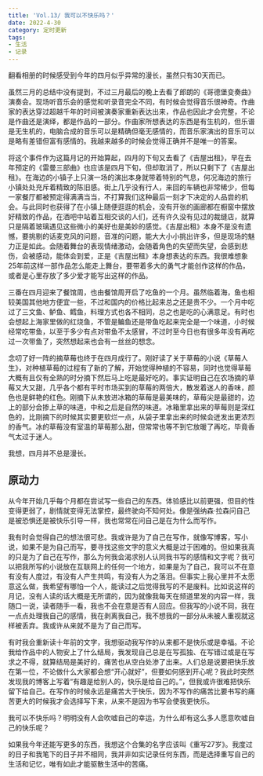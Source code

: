 ```yaml
---
title: 'Vol.13/ 我可以不快乐吗？'
date: 2022-4-30
category: 定时更新
tags:
- 生活
- 记录
---
```




翻看相册的时候感受到今年的四月似乎异常的漫长，虽然只有30天而已。

虽然三月的总结中没有提到，不过三月最后的晚上去看了郎朗的《哥德堡变奏曲》演奏会。现场听音乐会的感觉和听录音完全不同，有时候会觉得音乐很神奇。作曲家的表达穿过超越千年的时间被演奏家重新表达出来，作品也因此才会完整，不论是作曲还是演绎，都是作品的一部分。作曲家所想表达的东西是有生机的，但乐谱是无生机的，电脑合成的音乐可以是精确但毫无感情的，而音乐家演出的音乐可以是略有差错但富有感情的。我越来越多的时候会觉得正确并不是唯一的答案。

将这个事件作为这篇月记的开始算起，四月的下旬又去看了《吉屋出租》，早在去年预定的《雷曼三部曲》也应该是四月下旬，但却取消了，所以只剩下了《吉屋出租》。在海边的小镇子上只演一场的演出本身就带着特别的气息，何况海边的旅行小镇处处充斥着精致的陈旧感。街上几乎没有行人，来回的车辆也非常稀少，但每一家餐厅都被预定得满满当当，不打算我们这种最后一刻才下决定的人品尝的机会。与此同时也获得了在小镇上随便逛逛的机会，没有开张的画廊都在橱窗中摆放好精致的作品，在酒吧中站着互相交谈的人们，还有许久没有见过的裁缝店，就算只是隔着玻璃遇见这些微小的美好也是美妙的感觉。《吉屋出租》本身不是没有遗憾，要挑剔的话麦克风的问题，音准的问题，能大大小小挑出许多，但是现场的魅力正是如此。会随着舞台的表现情绪激动，会随着角色的失望而失望，会感到悲伤，会被感动，能体会到爱，正是《吉屋出租》本身想表达的东西。我很难想象25年前这样一部作品怎么能走上舞台，要带着多大的勇气才能创作这样的作品，或者是心里存放了多少爱才能写出这样的作品。

三番在四月迎来了餐馆周，也由餐馆周开启了吃鱼的一个月。虽然临着海，鱼也相较美国其他地方便宜一些，不过和国内的价格比起来总之还是贵不少。一个月中吃过了三文鱼、鲈鱼、鳕鱼，料理方式也各不相同，总之也是吃的心满意足。有时也会想起上海家里做的红烧鱼，不管是鳊鱼还是带鱼吃起来完全是一个味道，小时候经常吃带鱼，以至于多少有点对带鱼不太感冒，不过时至今日也有很多年没有再吃过一次带鱼了，突然想起来也会有一丝丝的想念。

念叨了好一阵的摘草莓也终于在四月成行了。刚好读了关于草莓的小说《草莓人生》，对种植草莓的过程有了新的了解，开始觉得种植的不容易，同时也觉得草莓大概有且仅有全熟的时分摘下然后马上吃是最好吃的。事实证明自己在农场摘的草莓又大又甜，几乎各个都有平时市场买到的草莓的两倍大，散发着迷人的香味，颜色也是鲜艳的红色。刚摘下从未放进冰箱的草莓是最美味的，草莓尖是最甜的，边上的部分会掺上草的味道，中和之后是自然的味道。冰箱里拿出来的草莓则是深红色的，比刚摘下的时候其实要更软烂一点，从袋子里拿出来的时候会迸发出更浓烈的香气。冰的草莓没有室温的草莓那么甜，但常常也等不到它放暖了再吃，毕竟香气太过于迷人。

我想，四月并不总是漫长。

## 原动力 

从今年开始几乎每个月都在尝试写一些自己的东西。体验感比以前更强，但目的性变得更弱了，剧情就变得无法掌控，最终驶向不知何处。像是强纳森·拉森问自己是被恐惧还是被快乐引导一样，我也常常在问自己是在为什么而写作。

我有时会觉得自己的想法很可悲。我或许是为了自己在写作，就像写博客，写小说，如果不是为自己而写，要寻找这些文字的意义大概是过于困难的。但如果我真的只是为了自己在写作，那么为何我会渴求别人认同我书写的感情和文字呢？我可以把我所写的小说放在互联网上的任何一个地方，如果是为了自己，我可以不在意有没有人度过，有没有人产生共鸣，有没有人为之落泪。但事实上我心里并不太愿意这么做，我希望有哪怕一个人，能读过之后觉得我写的不是废料。比如说这样的月记，没有人读的话大概是无所谓的，因为就像我每天在频道里发的内容一样，我随口一说，读者随手一看，我也不会在意是否有人回应。但我写的小说不同，我在一点点处理我自己的感情，我在剥离我自己，我不想我的一部分从未被人重视就这样被丢弃。我或许从来就不是为了自己而写。

有时我会重新读十年前的文字，我想驱动我写作的从来都不是快乐或是幸福。不论我给作品中的人物安上了什么结局，我发现自己总是在写孤独、在写错过或是在写求之不得，就算结局是美好的，痛苦也从空白处渗了出来。人们总是说要把快乐放在第一位，不论做什么大家都会想“开心就好”，但要如何感到开心呢？我此时突然发现我的博客上写着“有趣是给别人的，快乐是给自己的。”，但我或许很难把快乐留下给自己。在写作的时候永远是痛苦大于快乐，因为不写作的痛苦比要书写的痛苦更大的时候我才会选择写下来，从来不是因为书写会使我更快乐。

我可以不快乐吗？明明没有人会吹嘘自己的幸运，为什么却有这么多人愿意吹嘘自己的快乐呢？

如果我今年还能写更多的东西，我想这个合集的名字应该叫《重写27岁》。我度过的日子和我笔下的日子并不相同，我并非如实记录任何东西，而是选择重写自己的生活和记忆，唯有如此才能驱散生活中的苦痛。
